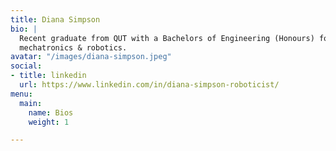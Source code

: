 ```yaml
---
title: Diana Simpson
bio: |
  Recent graduate from QUT with a Bachelors of Engineering (Honours) focusing on
  mechatronics & robotics.
avatar: "/images/diana-simpson.jpeg"
social:
- title: linkedin
  url: https://www.linkedin.com/in/diana-simpson-roboticist/
menu:
  main:
    name: Bios
    weight: 1

---
```

